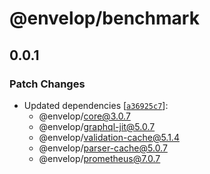 # @envelop/benchmark

## 0.0.1

### Patch Changes

- Updated dependencies
  [[`a36925c7`](https://github.com/n1ru4l/envelop/commit/a36925c7df0538f88b51682e4e23f4b16f6fae2b)]:
  - @envelop/core@3.0.7
  - @envelop/graphql-jit@5.0.7
  - @envelop/validation-cache@5.1.4
  - @envelop/parser-cache@5.0.7
  - @envelop/prometheus@7.0.7
